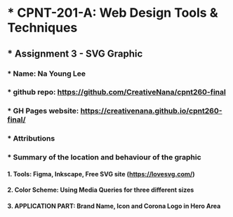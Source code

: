 # * CPNT-201-A: Web Design Tools & Techniques
## * Assignment 3 - SVG Graphic
### * Name: Na Young Lee
### * github repo: https://github.com/CreativeNana/cpnt260-final
### * GH Pages website: https://creativenana.github.io/cpnt260-final/
### * Attributions
### * Summary of the location and behaviour of the graphic 
#### 1. Tools: Figma, Inkscape, Free SVG site (https://lovesvg.com/)
#### 2. Color Scheme: Using Media Queries for three different sizes
#### 3. APPLICATION PART: Brand Name, Icon and Corona Logo in Hero Area

